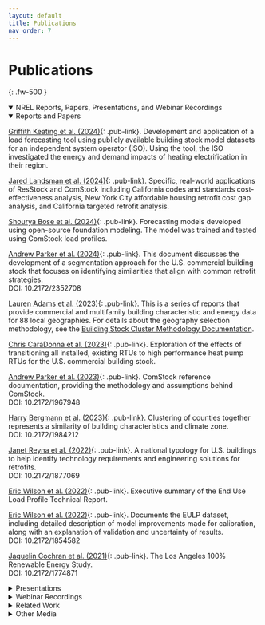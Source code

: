 ```yaml
---
layout: default
title: Publications
nav_order: 7
---
```


# Publications
{: .fw-500 }

<details markdown="block" class="level1-collapse-section" open>
  <summary class="pub-header">NREL Reports, Papers, Presentations, and Webinar Recordings</summary>

  <details markdown="block" class="level2-collapse-section" open><summary class="pub-header">Reports and Papers</summary>
  
  [Griffith Keating et al. (2024)](https://www.aceee.org/sites/default/files/proceedings/ssb24/assets/attachments/20240722163107203_39ce898e-e298-43a9-ba7c-bf333e0f4ad5.pdf){: .pub-link}. Development and application of a load forecasting tool using publicly available building stock model datasets for an independent system operator (ISO). Using the tool, the ISO investigated the energy and demand impacts of heating electrification in their region.
  
  [Jared Landsman et al. (2024)](https://www.aceee.org/sites/default/files/proceedings/ssb24/pdfs/Leveraging%20NREL%E2%80%99s%20ResStock%20&%20ComStock%20Dataset%20to%20Evaluate%20Building%20Stock%20Electrification.pdf){: .pub-link}. Specific, real-world applications of ResStock and ComStock including California codes and standards cost-effectiveness analysis, New York City affordable housing retrofit cost gap analysis, and California targeted retrofit analysis.

  [Shourya Bose et al. (2024)](https://arxiv.org/pdf/2411.14421?){: .pub-link}. Forecasting models developed using open-source foundation modeling. The model was trained and tested using ComStock load profiles.
  
  [Andrew Parker et al. (2024)](https://doi.org/10.2172/2352708){: .pub-link}. This document discusses the development of a segmentation approach for the U.S. commercial building stock that focuses on identifying similarities that align with common retrofit strategies.<br>DOI: 10.2172/2352708

  [Lauren Adams et al. (2023)](https://www.energycodes.gov/segmentation){: .pub-link}. This is a series of reports that provide commercial and multifamily building characteristic and energy data for 88 local geographies. For details about the geography selection methodology, see the [Building Stock Cluster Methodology Documentation](https://www.nrel.gov/docs/fy23osti/84648.pdf).

  [Chris CaraDonna et al. (2023)](https://www.hpc2023.org/wp-content/uploads/gravity_forms/3-7075ba8a16c5f78b321724d090fb2a34/2023/05/1143_HPC2023_Full_Paper_CaraDonna_v03.pdf){: .pub-link}. Exploration of the effects of transitioning all installed, existing RTUs to high performance heat pump RTUs for the U.S. commercial building stock.

  [Andrew Parker et al. (2023)](https://doi.org/10.2172/1967948){: .pub-link}. ComStock reference documentation, providing the methodology and assumptions behind ComStock. <br>DOI: 10.2172/1967948

  [Harry Bergmann et al. (2023)](https://doi.org/10.2172/1984212){: .pub-link}. Clustering of counties together represents a similarity of building characteristics and climate zone.<br>DOI: 10.2172/1984212

  [Janet Reyna et al. (2022)](https://doi.org/10.2172/1877069){: .pub-link}. A national typology for U.S. buildings to help identify technology requirements and engineering solutions for retrofits.<br>DOI: 10.2172/1877069

  [Eric Wilson et al. (2022)](https://www.nrel.gov/docs/fy22osti/82689.pdf){: .pub-link}. Executive summary of the End Use Load Profile Technical Report.

  [Eric Wilson et al. (2022)](https://doi.org/10.2172/1854582){: .pub-link}. Documents the EULP dataset, including detailed description of model improvements made for calibration, along with an explanation of validation and uncertainty of results.<br>DOI: 10.2172/1854582

  [Jaquelin Cochran et al. (2021)](https://doi.org/10.2172/1774871){: .pub-link}. The Los Angeles 100% Renewable Energy Study.<br>DOI: 10.2172/1774871
  </details>

  <details markdown="block" class="level2-collapse-section"><summary class="pub-header">Presentations</summary>

  [Chris CaraDonna et al. (2025)](https://www.nrel.gov/docs/fy25osti/92766.pdf){: .pub-link}. Standard dataset release 2024 Release 2 webinar slide deck.
  
  [Chris CaraDonna et al. (2024)](https://doi.org/10.2172/2342004){: .pub-link}. End-Use Savings Shapes Commercial 2024 Release 1 webinar slide deck.<br>DOI: 10.2172/2342004
  
  [Chris CaraDonna et al. (2023)](https://doi.org/10.2172/2228664){: .pub-link}. End-Use Savings Shapes Commercial 2023 Release 2 webinar slide deck.<br>DOI: 10.2172/2228664

  [Chris CaraDonna et al. (2023)](https://doi.org/10.2172/1991505){: .pub-link}. End-Use Savings Shapes Commercial 2023 Release 1 webinar slide deck.<br>DOI: 10.2172/1991505

  [Lauren Adams et al. (2023)](https://doi.org/10.2172/1999776){: .pub-link}. Introduction presentation to ComStock, including high-level methodology, example use cases and how to access the data.<br>DOI: 10.2172/1999776
  </details>

  <details markdown="block" class="level2-collapse-section"><summary class="pub-header">Webinar Recordings</summary>

  [Chris CaraDonna (2025)](https://www.youtube.com/watch?v=QeeD6clu4zo){: .pub-link}. Presented by Chris CaraDonna from NREL, provides details on recent ComStock baseline model improvements, new upgrade measures, sample results, and data access tips. (January 2025)
  
  [Chris CaraDonna (2024)](https://www.youtube.com/watch?v=ffybn3Xzk0E){: .pub-link}. Presented by Chris CaraDonna from NREL, provides full details on End-Use Savings Shapes for commercial buildings, sample results, and data access tips. (April 2024)
  
  [Chris CaraDonna (2023)](https://www.youtube.com/watch?v=uA8bThraO_E){: .pub-link}. Presented by Chris CaraDonna from NREL, provides full details on End-Use Savings Shapes for commercial buildings, sample results, and data access tips. (October 2023)

  [Chris CaraDonna (2023)](https://www.youtube.com/watch?v=7BHQfk6kvso){: .pub-link}. Presented by Chris CaraDonna from NREL, provides full details on End-Use Savings Shapes for commercial buildings, sample results, and data access tips. (March 2023)
  </details>
</details>

<details markdown="block" class="level1-collapse-section">
  <summary class="pub-header">Related Work</summary>

  [NREL](https://resstock.nrel.gov/page/publications){: .pub-link}. Publications to date using the ResStock analysis.

  [David Pudleiner et al. (2024)](https://www.aceee.org/sites/default/files/proceedings/ssb24/assets/attachments/20240722163103002_4e90844f-0616-4a4f-9c9d-75ab78571aba.pdf){: .pub-link}. Examination of the lifecycle cost optimal building performance standard compliance pathway through building energy models.

  [ISO New England (2023)](https://www.iso-ne.com/static-assets/documents/2023/04/heatfx2023_final.pdf){: .pub-link}. Presentation about a forecasting tool developed using ComStock and ResStock datasets.

  [Kaiyu Sun et al. (2023)](https://doi.org/10.26868/25222708.2023.1431){: .pub-link}. Report detailing prototype district models.<br>DOI: 10.26868/25222708.2023.1431

  [Margaret Pigman et al. (2023)](https://doi.org/10.2172/1906716){: .pub-link}. Example applications and considerations for utilities.<br>DOI: 10.2172/1906716

  [Elaina Present et al. (2022)](https://www.nrel.gov/docs/fy24osti/86682.pdf){: .pub-link}. Explores available emissions factors and the impact of factor selection.

  [Natalie Mims Frick et al. (2022)](https://emp.lbl.gov/publications/time-sensitive-value-calculator){: .pub-link}. Excel-based tool from Lawrence Berkeley National Lab that estimates the value of energy efficiency and other distributed energy resource measures using hourly estimates of electricity system costs.
</details>

<details markdown="block" class="level1-collapse-section"><summary class="pub-header">Other Media</summary>
  [NREL ComStock Dashboards on Tableau Public](https://public.tableau.com/app/profile/comstock.nrel/vizzes){: .pub-link}. Project dashboards using ComStock data.

  [NREL ResStock Dashboards on Tableau Public](https://public.tableau.com/app/profile/nrel.buildingstock/vizzes){: .pub-link}. Project dashboards using ResStock data.
</details>
